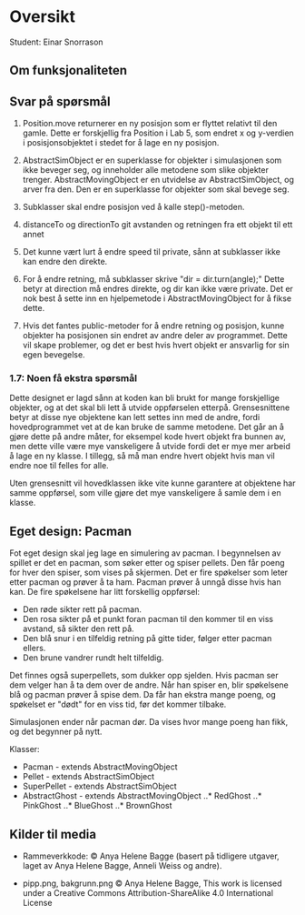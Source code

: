 # Oversikt

Student: Einar Snorrason

## Om funksjonaliteten

## Svar på spørsmål

1. Position.move returnerer en ny posisjon som er flyttet relativt til den gamle. Dette er forskjellig fra Position i Lab 5, som endret x og y-verdien i posisjonsobjektet i stedet for å lage en ny posisjon.

2. AbstractSimObject er en superklasse for objekter i simulasjonen som ikke beveger seg, og inneholder alle metodene som slike objekter trenger. AbstractMovingObject er en utvidelse av AbstractSimObject, og arver fra den. Den er en superklasse for objekter som skal bevege seg.

3. Subklasser skal endre posisjon ved å kalle step()-metoden.

4. distanceTo og directionTo git avstanden og retningen fra ett objekt til ett annet

5. Det kunne vært lurt å endre speed til private, sånn at subklasser ikke kan endre den direkte.

6. For å endre retning, må subklasser skrive "dir = dir.turn(angle);" Dette betyr at direction må endres direkte, og dir kan ikke være private. Det er nok best å sette inn en hjelpemetode i AbstractMovingObject for å fikse dette.

7. Hvis det fantes public-metoder for å endre retning og posisjon, kunne objekter ha posisjonen sin endret av andre deler av programmet. Dette vil skape problemer, og det er best hvis hvert objekt er ansvarlig for sin egen bevegelse.

### 1.7: Noen få ekstra spørsmål

Dette designet er lagd sånn at koden kan bli brukt for mange forskjellige objekter, og at det skal bli lett å utvide oppførselen etterpå. Grensesnittene betyr at disse nye objektene kan lett settes inn med de andre, fordi hovedprogrammet vet at de kan bruke de samme metodene. Det går an å gjøre dette på andre måter, for eksempel kode hvert objekt fra bunnen av, men dette ville være mye vanskeligere å utvide fordi det er mye mer arbeid å lage en ny klasse. I tillegg, så må man endre hvert objekt hvis man vil endre noe til felles for alle.

Uten grensesnitt vil hovedklassen ikke vite kunne garantere at objektene har samme oppførsel, som ville gjøre det mye vanskeligere å samle dem i en klasse.

## Eget design: Pacman

Fot eget design skal jeg lage en simulering av pacman. I begynnelsen av spillet er det en pacman, som søker etter og spiser pellets. Den får poeng for hver den spiser, som vises på skjermen. Det er fire spøkelser som leter etter pacman og prøver å ta ham. Pacman prøver å unngå disse hvis han kan. De fire spøkelsene har litt forskellig oppførsel:

* Den røde sikter rett på pacman.
* Den rosa sikter på et punkt foran pacman til den kommer til en viss avstand, så sikter den rett på.
* Den blå snur i en tilfeldig retning på gitte tider, følger etter pacman ellers.
* Den brune vandrer rundt helt tilfeldig.

Det finnes også superpellets, som dukker opp sjelden. Hvis pacman ser dem velger han å ta dem over de andre. Når han spiser en, blir spøkelsene blå og pacman prøver å spise dem. Da får han ekstra mange poeng, og spøkelset er "dødt" for en viss tid, før det kommer tilbake.

Simulasjonen ender når pacman dør. Da vises hvor mange poeng han fikk, og det begynner på nytt.

Klasser:

* Pacman - extends AbstractMovingObject
* Pellet - extends AbstractSimObject
* SuperPellet - extends AbstractSimObject
* AbstractGhost - extends AbstractMovingObject
..* RedGhost
..* PinkGhost
..* BlueGhost
..* BrownGhost

## Kilder til media

* Rammeverkkode: © Anya Helene Bagge (basert på tidligere utgaver, laget av Anya Helene Bagge, Anneli Weiss og andre).

* pipp.png, bakgrunn.png © Anya Helene Bagge, This work is licensed under a Creative Commons Attribution-ShareAlike 4.0 International License
